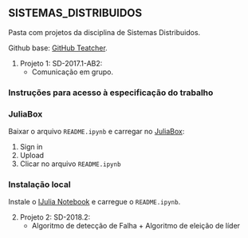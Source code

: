 ## SISTEMAS_DISTRIBUIDOS

Pasta com projetos da disciplina de Sistemas Distribuidos.

Github base: [GitHub Teatcher](https://github.com/proflage/teaching).

1. Projeto 1: SD-2017.1-AB2:
	- Comunicação em  grupo.

### Instruções para acesso à especificação do trabalho

### JuliaBox

 Baixar o arquivo `README.ipynb` e carregar no [JuliaBox](https://juliabox.com):

1. Sign in
2. Upload
3. Clicar no arquivo `README.ipynb`

### Instalação local

Instale o [IJulia Notebook](https://github.com/JuliaLang/IJulia.jl) e carregue o `README.ipynb`.

2. Projeto 2: SD-2018.2:
	- Algoritmo de detecção de Falha + Algoritmo de eleição de líder
